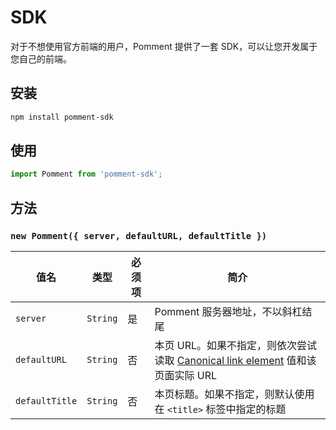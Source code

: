 # SDK

对于不想使用官方前端的用户，Pomment 提供了一套 SDK，可以让您开发属于您自己的前端。

## 安装

```bash
npm install pomment-sdk
```

## 使用

```javascript
import Pomment from 'pomment-sdk';
```

## 方法

### `new Pomment({ server, defaultURL, defaultTitle })`

| 值名 | 类型 | 必须项 | 简介 |
| - | - | - | - |
| `server` | `String` | 是 | Pomment 服务器地址，不以斜杠结尾 |
| `defaultURL` | `String` | 否 | 本页 URL。如果不指定，则依次尝试读取 [Canonical link element](https://en.wikipedia.org/wiki/Canonical_link_element) 值和该页面实际 URL |
| `defaultTitle` | `String` | 否 | 本页标题。如果不指定，则默认使用在 `<title>` 标签中指定的标题 |


